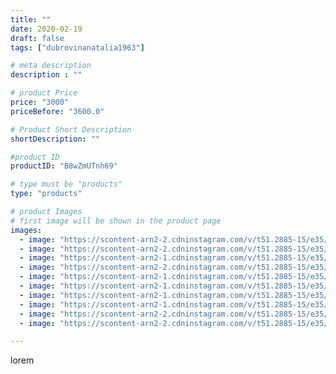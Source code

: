 ```yaml
---
title: ""
date: 2020-02-19
draft: false
tags: ["dubrovinanatalia1963"]

# meta description
description : ""

# product Price
price: "3000"
priceBefore: "3600.0"

# Product Short Description
shortDescription: ""

#product ID
productID: "B8wZmUTnh69"

# type must be "products"
type: "products"

# product Images
# first image will be shown in the product page
images:
  - image: "https://scontent-arn2-2.cdninstagram.com/v/t51.2885-15/e35/85181988_115325513379284_2064689974430284859_n.jpg?se=7&tp=1&_nc_ht=scontent-arn2-2.cdninstagram.com&_nc_cat=108&_nc_ohc=cnj4dZeRK18AX8DsV2H&oh=f0420ed2851d9fddf0c0b1abfd5c630e&oe=606AA58E&ig_cache_key=MjI0NzQwODc5NjI4NDMzNTE4NA%3D%3D.2"
  - image: "https://scontent-arn2-2.cdninstagram.com/v/t51.2885-15/e35/84637777_2677009889061593_2734820796568999886_n.jpg?se=7&tp=1&_nc_ht=scontent-arn2-2.cdninstagram.com&_nc_cat=105&_nc_ohc=41PnnlBqzsUAX8DA5Wd&oh=b1ff28e1a774ab4b40ad200d8f357b54&oe=606BFCA1&ig_cache_key=MjI0NzQwODc5NjMwOTU3NDM2MA%3D%3D.2"
  - image: "https://scontent-arn2-1.cdninstagram.com/v/t51.2885-15/e35/84879992_2684164378479350_8740998404342521563_n.jpg?se=7&tp=1&_nc_ht=scontent-arn2-1.cdninstagram.com&_nc_cat=102&_nc_ohc=Dn5niPzicQwAX_jhZRg&oh=fa99fc54607c30d7af9b01e30b0525f1&oe=606C944A&ig_cache_key=MjI0NzQwODc5NjM1MTQ5NzkxOQ%3D%3D.2"
  - image: "https://scontent-arn2-2.cdninstagram.com/v/t51.2885-15/e35/84833661_194778088255409_1608700396724107283_n.jpg?se=7&tp=1&_nc_ht=scontent-arn2-2.cdninstagram.com&_nc_cat=105&_nc_ohc=KJQJY_2lgbsAX9cJt2a&oh=04337180778822b5abe941a8513cf719&oe=606C6D07&ig_cache_key=MjI0NzQwODc5NjMyNjE4NzEyOQ%3D%3D.2"
  - image: "https://scontent-arn2-1.cdninstagram.com/v/t51.2885-15/e35/84880933_916078898806689_1655883900398075225_n.jpg?se=7&tp=1&_nc_ht=scontent-arn2-1.cdninstagram.com&_nc_cat=109&_nc_ohc=ZE4cfPRYh30AX_zNDLo&oh=4443f126a651ce0e99844dff2c696e18&oe=6069B6EC&ig_cache_key=MjI0NzQwODc5NjMwMTE0MDI2OA%3D%3D.2"
  - image: "https://scontent-arn2-1.cdninstagram.com/v/t51.2885-15/e35/84671055_2853074761403042_1779478583757821818_n.jpg?se=7&tp=1&_nc_ht=scontent-arn2-1.cdninstagram.com&_nc_cat=102&_nc_ohc=JFGfCNFHY4sAX9r3ntc&oh=e316b6d70e64c896ab5e819ad3ec15fc&oe=606BD127&ig_cache_key=MjI0NzQwODc5NjMzNDgxMDExMA%3D%3D.2"
  - image: "https://scontent-arn2-1.cdninstagram.com/v/t51.2885-15/e35/84032476_892800464472298_4638347935558352802_n.jpg?se=7&tp=1&_nc_ht=scontent-arn2-1.cdninstagram.com&_nc_cat=110&_nc_ohc=FtbjEVWVRVsAX_uDNzP&oh=e0b71097d4189cc005429f713a8a907b&oe=606A8B6E&ig_cache_key=MjI0NzQwODc5NjM1OTg3NTM0Mw%3D%3D.2"
  - image: "https://scontent-arn2-1.cdninstagram.com/v/t51.2885-15/e35/84759829_2270054146622162_1031507071397601273_n.jpg?se=7&tp=1&_nc_ht=scontent-arn2-1.cdninstagram.com&_nc_cat=102&_nc_ohc=ZW5r2rJ-4pQAX9GtSEr&oh=433a75b6cb5eed8c4beeb49d88449075&oe=606B4326&ig_cache_key=MjI0NzQwODc5NjM2ODMzMDQ4Ng%3D%3D.2"
  - image: "https://scontent-arn2-2.cdninstagram.com/v/t51.2885-15/e35/84980790_480645009509300_7006918992730378705_n.jpg?se=7&tp=1&_nc_ht=scontent-arn2-2.cdninstagram.com&_nc_cat=108&_nc_ohc=ffLHYyHFQt8AX92Xyhw&oh=6b9e024fc8f77742df47e11a8a6a3107&oe=606AC8E1&ig_cache_key=MjI0NzQwODc5NjM3NjcxMDAyMw%3D%3D.2"
  - image: "https://scontent-arn2-2.cdninstagram.com/v/t51.2885-15/e35/84856640_270465913919208_4515958538137567213_n.jpg?se=7&tp=1&_nc_ht=scontent-arn2-2.cdninstagram.com&_nc_cat=100&_nc_ohc=x9IkqReN9jwAX8Icvd2&oh=3d602ad728b3369365df48825f6a129f&oe=606A571E&ig_cache_key=MjI0NzQwODc5NjQ0MzYzMDMxNg%3D%3D.2"

---
```

lorem
